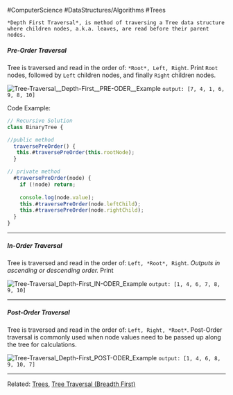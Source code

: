 #ComputerScience #DataStructures/Algorithms #Trees 

```ad-summary
*Depth First Traversal*, is method of traversing a Tree data structure where children nodes, a.k.a. leaves, are read before their parent nodes.
```


##### Pre-Order Traversal
Tree is traversed and read in the order of: `*Root*, Left, Right`.
Print `Root` nodes, followed by `Left` children nodes, and finally `Right` children nodes.

![Tree-Traversal__Depth-First__PRE-ODER__Example](Tree-Traversal_Depth-First_PRE-ODER_Example.png)
`output: [7, 4, 1, 6, 9, 8, 10]`

Code Example:
```javascript 
// Recursive Solution
class BinaryTree {

//public method
  traversePreOrder() {
   this.#traversePreOrder(this.rootNode);
  }

// private method
  #traversePreOrder(node) {
    if (!node) return;
    
    console.log(node.value);
    this.#traversePreOrder(node.leftChild);
    this.#traversePreOrder(node.rightChild);
  }
}
```

---

##### In-Order Traversal
Tree is traversed and read in the order of: `Left, *Root*, Right`. *Outputs in ascending or descending order.* Print 

![Tree-Traversal_Depth-First_IN-ODER_Example](Tree-Traversal_Depth-First_IN-ODER_Example.png)
`output: [1, 4, 6, 7, 8, 9, 10]`

---

##### Post-Order Traversal
Tree is traversed and read in the order of: `Left, Right, *Root*`. Post-Order traversal is commonly used when node values need to be passed up along the tree for calculations.


![Tree-Traversal_Depth-First_POST-ODER_Example](Tree-Traversal_Depth-First_POST-ODER_Example.png)
`output: [1, 4, 6, 8, 9, 10, 7]`


---
Related: [Trees](Trees.md), [Tree Traversal (Breadth First)](Tree%20Traversal%20(Breadth%20First).md)